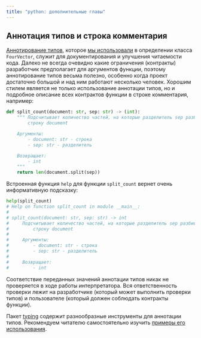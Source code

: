 ```yaml
---
title: "python: дополнительные главы"
---
```


## Аннотация типов и строка комментария <a name="type-ann"></a>

[Аннотирование типов](https://habr.com/ru/company/lamoda/blog/432656/), которое [мы использовали](textbook/python/oop) в определении класса `FourVector`, служит для документирования и улучшения читаемости кода. Далеко не всегда очевидно какие ограничения (контракты) разработчик предполагает для аргументов функции, поэтому аннотирование типов весьма полезно, особенно когда проект достаточно большой и над ним работают несколько человек. Хорошим стилем является не только использование аннотации типов, но и подробное описание всех контрактов функции в строке комментария, например:

```py
def split_count(document: str, sep: str) -> (int):
    """ Подсчитывает количество частей, на которые разделитель sep разбивает
        строку document

    Аргументы:
        - document: str - строка
        - sep: str - разделитель

    Возвращает:
        - int
    """
    return len(document.split(sep))
```

Встроенная функция `help` для функции `split_count` вернет очень информативную подсказку:

```py
help(split_count)
# Help on function split_count in module __main__:
#
# split_count(document: str, sep: str) -> int
#     Подсчитывает количество частей, на которые разделитель sep разбивает
#         строку document
#
#     Аргументы:
#         - document: str - строка
#         - sep: str - разделитель
#
#     Возвращает:
#         - int
```

Соответствие переданных значений аннотации типов никак не проверяется в ходе работы интерпретатора. Вся ответственность проверки лежит на разработчике (который может выполнить проверки типов) и пользователе (который должен соблюдать контракты функции).

Пакет [typing](https://docs.python.org/3/library/typing.html) содержит разнообразные инструменты для аннотации типов. Рекомендуем читателю самостоятельно изучить [примеры его использования](https://habr.com/ru/company/lamoda/blog/432656/).